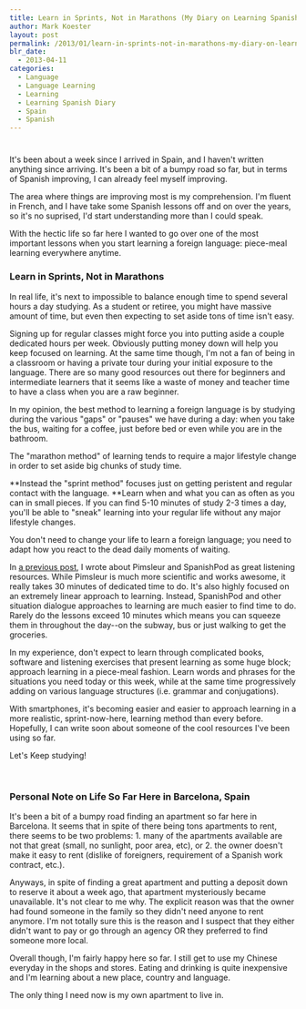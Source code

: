 ```yaml
---
title: Learn in Sprints, Not in Marathons (My Diary on Learning Spanish #3)
author: Mark Koester
layout: post
permalink: /2013/01/learn-in-sprints-not-in-marathons-my-diary-on-learning-spanish-3.html
blr_date:
  - 2013-04-11
categories:
  - Language
  - Language Learning
  - Learning
  - Learning Spanish Diary
  - Spain
  - Spanish
---
```

# 

It's been about a week since I arrived in Spain, and I haven't written anything since arriving. It's been a bit of a bumpy road so far, but in terms of Spanish improving, I can already feel myself improving.

The area where things are improving most is my comprehension. I'm fluent in French, and I have take some Spanish lessons off and on over the years, so it's no suprised, I'd start understanding more than I could speak.

With the hectic life so far here I wanted to go over one of the most important lessons when you start learning a foreign language: piece-meal learning everywhere anytime.

<!--more-->

### Learn in Sprints, Not in Marathons

In real life, it's next to impossible to balance enough time to spend several hours a day studying. As a student or retiree, you might have massive amount of time, but even then expecting to set aside tons of time isn't easy.

Signing up for regular classes might force you into putting aside a couple dedicated hours per week. Obviously putting money down will help you keep focused on learning. At the same time though, I'm not a fan of being in a classroom or having a private tour during your initial exposure to the language. There are so many good resources out there for beginners and intermediate learners that it seems like a waste of money and teacher time to have a class when you are a raw beginner.

In my opinion, the best method to learning a foreign language is by studying during the various "gaps" or "pauses" we have during a day: when you take the bus, waiting for a coffee, just before bed or even while you are in the bathroom.

The "marathon method" of learning tends to require a major lifestyle change in order to set aside big chunks of study time.

**Instead the "sprint method" focuses just on getting peristent and regular contact with the language. **Learn when and what you can as often as you can in small pieces. If you can find 5-10 minutes of study 2-3 times a day, you'll be able to "sneak" learning into your regular life without any major lifestyle changes.

You don't need to change your life to learn a foreign language; you need to adapt how you react to the dead daily moments of waiting.

In [a previous post][1], I wrote about Pimsleur and SpanishPod as great listening resources. While Pimsleur is much more scientific and works awesome, it really takes 30 minutes of dedicated time to do. It's also highly focused on an extremely linear approach to learning. Instead, SpanishPod and other situation dialogue approaches to learning are much easier to find time to do. Rarely do the lessons exceed 10 minutes which means you can squeeze them in throughout the day--on the subway, bus or just walking to get the groceries.

 [1]: http://www.markwk.com/2013/01/gathering-my-learning-resources-self-learning-through-listening-with-pimsler-and-spanishpod-my-diary-on-learning-spanish-2.html

In my experience, don't expect to learn through complicated books, software and listening exercises that present learning as some huge block; approach learning in a piece-meal fashion. Learn words and phrases for the situations you need today or this week, while at the same time progressively adding on various language structures (i.e. grammar and conjugations).

With smartphones, it's becoming easier and easier to approach learning in a more realistic, sprint-now-here, learning method than every before. Hopefully, I can write soon about someone of the cool resources I've been using so far.

Let's Keep studying!

 

### Personal Note on Life So Far Here in Barcelona, Spain

It's been a bit of a bumpy road finding an apartment so far here in Barcelona. It seems that in spite of there being tons apartments to rent, there seems to be two problems: 1. many of the apartments available are not that great (small, no sunlight, poor area, etc), or 2. the owner doesn't make it easy to rent (dislike of foreigners, requirement of a Spanish work contract, etc.).

Anyways, in spite of finding a great apartment and putting a deposit down to reserve it about a week ago, that apartment mysteriously became unavailable. It's not clear to me why. The explicit reason was that the owner had found someone in the family so they didn't need anyone to rent anymore. I'm not totally sure this is the reason and I suspect that they either didn't want to pay or go through an agency OR they preferred to find someone more local.

Overall though, I'm fairly happy here so far. I still get to use my Chinese everyday in the shops and stores. Eating and drinking is quite inexpensive and I'm learning about a new place, country and language.

The only thing I need now is my own apartment to live in.